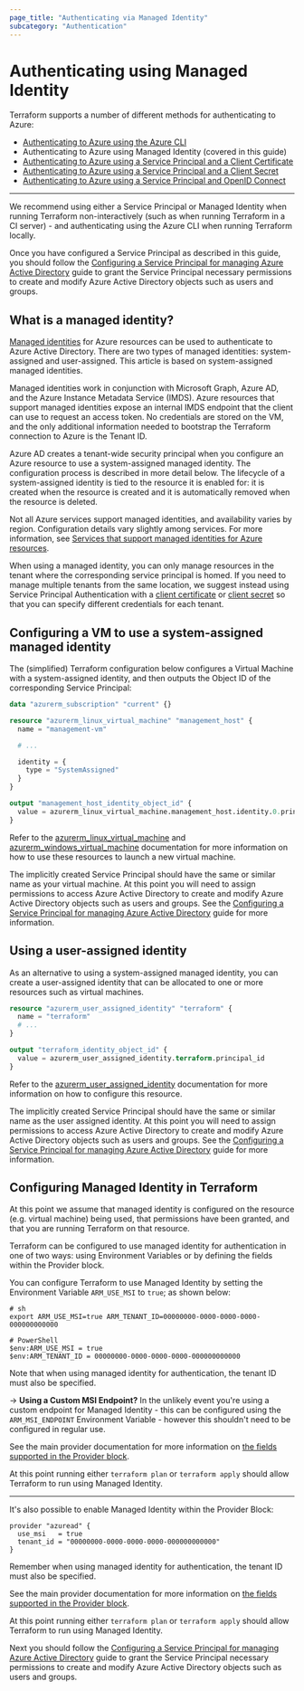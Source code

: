 ```yaml
---
page_title: "Authenticating via Managed Identity"
subcategory: "Authentication"
---
```


# Authenticating using Managed Identity

Terraform supports a number of different methods for authenticating to Azure:

* [Authenticating to Azure using the Azure CLI](azure_cli.html)
* Authenticating to Azure using Managed Identity (covered in this guide)
* [Authenticating to Azure using a Service Principal and a Client Certificate](service_principal_client_certificate.html)
* [Authenticating to Azure using a Service Principal and a Client Secret](service_principal_client_secret.html)
* [Authenticating to Azure using a Service Principal and OpenID Connect](service_principal_oidc.html)
---

We recommend using either a Service Principal or Managed Identity when running Terraform non-interactively (such as when running Terraform in a CI server) - and authenticating using the Azure CLI when running Terraform locally.

Once you have configured a Service Principal as described in this guide, you should follow the [Configuring a Service Principal for managing Azure Active Directory](service_principal_configuration.html) guide to grant the Service Principal necessary permissions to create and modify Azure Active Directory objects such as users and groups.

## What is a managed identity?

[Managed identities][azure-managed-identities] for Azure resources can be used to authenticate to Azure Active Directory. There are two types of managed identities: system-assigned and user-assigned. This article is based on system-assigned managed identities.

Managed identities work in conjunction with Microsoft Graph, Azure AD, and the Azure Instance Metadata Service (IMDS). Azure resources that support managed identities expose an internal IMDS endpoint that the client can use to request an access token. No credentials are stored on the VM, and the only additional information needed to bootstrap the Terraform connection to Azure is the Tenant ID.

Azure AD creates a tenant-wide security principal when you configure an Azure resource to use a system-assigned managed identity. The configuration process is described in more detail below.  The lifecycle of a system-assigned identity is tied to the resource it is enabled for: it is created when the resource is created and it is automatically removed when the resource is deleted.

Not all Azure services support managed identities, and availability varies by region. Configuration details vary slightly among services. For more information, see [Services that support managed identities for Azure resources][azure-managed-identities-services].

When using a managed identity, you can only manage resources in the tenant where the corresponding service principal is homed. If you need to manage multiple tenants from the same location, we suggest instead using Service Principal Authentication with a [client certificate](service_principal_client_certificate.html) or [client secret](service_principal_client_secret.html) so that you can specify different credentials for each tenant.

## Configuring a VM to use a system-assigned managed identity

The (simplified) Terraform configuration below configures a Virtual Machine with a system-assigned identity, and then outputs the Object ID of the corresponding Service Principal:

```terraform
data "azurerm_subscription" "current" {}

resource "azurerm_linux_virtual_machine" "management_host" {
  name = "management-vm"

  # ...

  identity = {
    type = "SystemAssigned"
  }
}

output "management_host_identity_object_id" {
  value = azurerm_linux_virtual_machine.management_host.identity.0.principal_id
}
```

Refer to the [azurerm_linux_virtual_machine][azurerm_linux_virtual_machine] and [azurerm_windows_virtual_machine][azurerm_windows_virtual_machine] documentation for more information on how to use these resources to launch a new virtual machine.

The implicitly created Service Principal should have the same or similar name as your virtual machine. At this point you will need to assign permissions to access Azure Active Directory to create and modify Azure Active Directory objects such as users and groups. See the [Configuring a Service Principal for managing Azure Active Directory][azuread-service-principal-permissions] guide for more information.

## Using a user-assigned identity

As an alternative to using a system-assigned managed identity, you can create a user-assigned identity that can be allocated to one or more resources such as virtual machines.

```terraform
resource "azurerm_user_assigned_identity" "terraform" {
  name = "terraform"
  # ...
}

output "terraform_identity_object_id" {
  value = azurerm_user_assigned_identity.terraform.principal_id
}
```

Refer to the [azurerm_user_assigned_identity][azurerm_user_assigned_identity] documentation for more information on how to configure this resource.

The implicitly created Service Principal should have the same or similar name as the user assigned identity. At this point you will need to assign permissions to access Azure Active Directory to create and modify Azure Active Directory objects such as users and groups. See the [Configuring a Service Principal for managing Azure Active Directory][azuread-service-principal-permissions] guide for more information.

## Configuring Managed Identity in Terraform

At this point we assume that managed identity is configured on the resource (e.g. virtual machine) being used, that permissions have been granted, and that you are running Terraform on that resource.

Terraform can be configured to use managed identity for authentication in one of two ways: using Environment Variables or by defining the fields within the Provider block.

You can configure Terraform to use Managed Identity by setting the Environment Variable `ARM_USE_MSI` to `true`; as shown below:

```shell
# sh
export ARM_USE_MSI=true ARM_TENANT_ID=00000000-0000-0000-0000-000000000000

# PowerShell
$env:ARM_USE_MSI = true
$env:ARM_TENANT_ID = 00000000-0000-0000-0000-000000000000
```

Note that when using managed identity for authentication, the tenant ID must also be specified.

-> **Using a Custom MSI Endpoint?** In the unlikely event you're using a custom endpoint for Managed Identity - this can be configured using the `ARM_MSI_ENDPOINT` Environment Variable - however this shouldn't need to be configured in regular use.

See the main provider documentation for more information on [the fields supported in the Provider block][azuread-provider-fields].

At this point running either `terraform plan` or `terraform apply` should allow Terraform to run using Managed Identity.

---

It's also possible to enable Managed Identity within the Provider Block:

```hcl
provider "azuread" {
  use_msi   = true
  tenant_id = "00000000-0000-0000-0000-000000000000"
}
```

Remember when using managed identity for authentication, the tenant ID must also be specified.

See the main provider documentation for more information on [the fields supported in the Provider block][azuread-provider-fields].

At this point running either `terraform plan` or `terraform apply` should allow Terraform to run using Managed Identity.

Next you should follow the [Configuring a Service Principal for managing Azure Active Directory][azuread-service-principal-configuration] guide to grant the Service Principal necessary permissions to create and modify Azure Active Directory objects such as users and groups.


[azure-managed-identities]: https://docs.microsoft.com/en-us/azure/active-directory/managed-identities-azure-resources/overview
[azure-managed-identities-services]: https://docs.microsoft.com/en-us/azure/active-directory/managed-identities-azure-resources/services-support-managed-identities
[azuread-provider-fields]: https://registry.terraform.io/providers/hashicorp/azuread/latest/docs#argument-reference
[azuread-service-principal-configuration]: https://registry.terraform.io/providers/hashicorp/azuread/latest/docs/guides/service_principal_configuration
[azuread-service-principal-permissions]: https://registry.terraform.io/providers/hashicorp/azuread/latest/docs/guides/service_principal_configuration#method-1-api-roles-recommended-for-service-principals
[azurerm_linux_virtual_machine]: https://www.terraform.io/docs/providers/azurerm/r/linux_virtual_machine.html
[azurerm_windows_virtual_machine]: https://www.terraform.io/docs/providers/azurerm/r/windows_virtual_machine.html
[azurerm_user_assigned_identity]: https://registry.terraform.io/providers/hashicorp/azurerm/latest/docs/resources/user_assigned_identity
